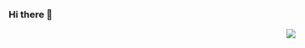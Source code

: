 ### Hi there 👋
<img align="right" src="https://github-readme-stats.vercel.app/api?username=wuyujack&show_icons=true&icon_color=CE1D2D&text_color=718096&bg_color=ffffff&hide_title=true" />

<!--
**wuyujack/wuyujack** is a ✨ _special_ ✨ repository because its `README.md` (this file) appears on your GitHub profile.

Here are some ideas to get you started:


-->
